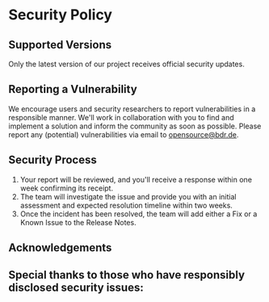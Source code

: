 # Security Policy

## Supported Versions

Only the latest version of our project receives official security updates.

## Reporting a Vulnerability

We encourage users and security researchers to report vulnerabilities in a responsible
manner. We'll work in collaboration with you to find and implement a solution and inform
the community as soon as possible. Please report any (potential) vulnerabilities via
email to [opensource@bdr.de](opensource@bdr.de).

## Security Process

1. Your report will be reviewed, and you'll receive a response within one week
   confirming its receipt.
2. The team will investigate the issue and provide you with an initial assessment and
   expected resolution timeline within two weeks.
3. Once the incident has been resolved, the team will add either a Fix or a Known Issue
   to the Release Notes.

## Acknowledgements

Special thanks to those who have responsibly disclosed security issues:
- 